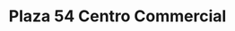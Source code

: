 ---
title: "Plaza 54 Centro Commercial"
url: /bogota-d-c/plaza-54-centro-commercial/
shop: centro comercial
---